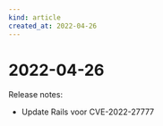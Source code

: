 ```yaml
---
kind: article
created_at: 2022-04-26
---
```


# 2022-04-26

Release notes:

* Update Rails voor CVE-2022-27777
